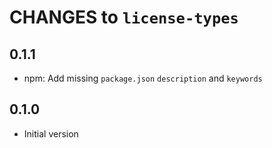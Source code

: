 # CHANGES to `license-types`

## 0.1.1

- npm: Add missing `package.json` `description` and `keywords`

## 0.1.0

- Initial version
